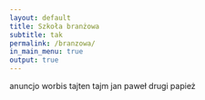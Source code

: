 ```yaml
---
layout: default
title: Szkoła branżowa
subtitle: tak
permalink: /branzowa/
in_main_menu: true
output: true
---
```


anuncjo worbis tajten tajm
jan paweł drugi papież